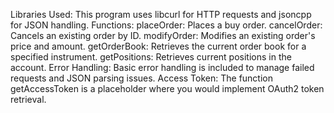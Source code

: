 Libraries Used: This program uses libcurl for HTTP requests and jsoncpp for JSON handling.
Functions:
placeOrder: Places a buy order.
cancelOrder: Cancels an existing order by ID.
modifyOrder: Modifies an existing order's price and amount.
getOrderBook: Retrieves the current order book for a specified instrument.
getPositions: Retrieves current positions in the account.
Error Handling: Basic error handling is included to manage failed requests and JSON parsing issues.
Access Token: The function getAccessToken is a placeholder where you would implement OAuth2 token retrieval.
